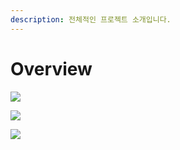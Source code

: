 ```yaml
---
description: 전체적인 프로젝트 소개입니다.
---
```


# Overview

![](.gitbook/assets/20211226\_164810.png)

![](.gitbook/assets/20211226\_172806.png)

![](.gitbook/assets/20211226\_172746.png)
